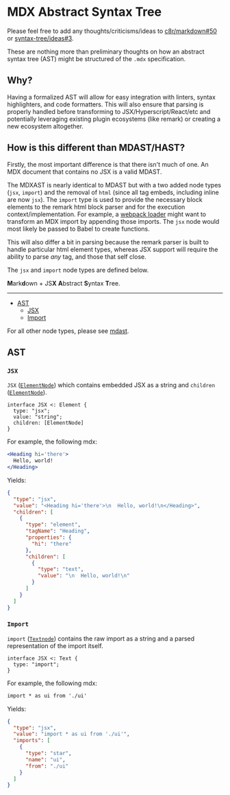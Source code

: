 # MDX Abstract Syntax Tree

Please feel free to add any thoughts/criticisms/ideas to [c8r/markdown#50](https://github.com/c8r/markdown/issues/50) or [syntax-tree/ideas#3](https://github.com/syntax-tree/ideas/issues/3).

These are nothing more than preliminary thoughts on how an abstract syntax tree (AST) might be structured of the `.mdx` specification.

## Why?

Having a formalized AST will allow for easy integration with linters, syntax highlighters, and code formatters.
This will also ensure that parsing is properly handled before transforming to JSX/Hyperscript/React/etc and potentially leveraging existing plugin ecosystems (like remark) or creating a new ecosystem altogether.

## How is this different than MDAST/HAST?

Firstly, the most important difference is that there isn't much of one. An MDX document that contains no JSX is a valid MDAST.

The MDXAST is nearly identical to MDAST but with a two added node types (`jsx`, `import`) and the removal of `html` (since all tag embeds, including inline are now `jsx`).
The `import` type is used to provide the necessary block elements to the remark html block parser and for the execution context/implementation.
For example, a [webpack loader](https://github.com/c8r/markdown/tree/master/loader) might want to transform an MDX import by appending those imports.
The `jsx` node would most likely be passed to Babel to create functions.

This will also differ a bit in parsing because the remark parser is built to handle particular html element types, whereas JSX support will require the ability to parse _any_ tag, and those that self close.

The `jsx` and `import` node types are defined below.

**M**ark**d**own + JS**X** **A**bstract **S**yntax **T**ree.

---

*   [AST](#ast)
    *   [JSX](#jsx)
    *   [Import](#import)

For all other node types, please see [mdast](https://github.com/syntax-tree/mdast).

## AST

### `JSX`

`JSX` ([`ElementNode`](#elementnode)) which contains embedded JSX as a string and `children` ([`ElementNode`](#elementnode)).

```idl
interface JSX <: Element {
  type: "jsx";
  value: "string";
  children: [ElementNode]
}
```

For example, the following mdx:

```jsx
<Heading hi='there'>
  Hello, world!
</Heading>
```

Yields:

```json
{
  "type": "jsx",
  "value": "<Heading hi='there'>\n  Hello, world!\n</Heading>",
  "children": [
    {
      "type": "element",
      "tagName": "Heading",
      "properties": {
        "hi": "there"
      },
      "children": [
        {
          "type": "text",
          "value": "\n  Hello, world!\n"
        }
      ]
    }
  ]
}
```

### `Import`

`import` ([`Textnode`](#textnode)) contains the raw import as a string and a parsed representation of the import itself.

```idl
interface JSX <: Text {
  type: "import";
}
```

For example, the following mdx:

```md
import * as ui from './ui'
```

Yields:

```json
{
  "type": "jsx",
  "value": "import * as ui from './ui'",
  "imports": [
    {
      "type": "star",
      "name": "ui",
      "from": "./ui"
    }
  ]
}
```
